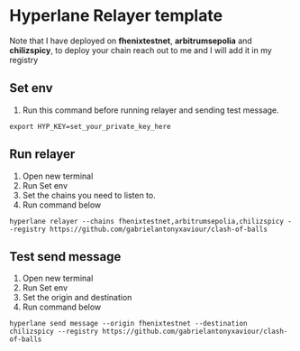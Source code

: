 # Hyperlane Relayer template

Note that I have deployed on **fhenixtestnet**, **arbitrumsepolia** and **chilizspicy**, to deploy your chain reach out to me and I will add it in my registry

## Set env

1. Run this command before running relayer and sending test message.

`export HYP_KEY=set_your_private_key_here`

## Run relayer

1. Open new terminal
2. Run Set env
3. Set the chains you need to listen to.
4. Run command below

`hyperlane relayer --chains fhenixtestnet,arbitrumsepolia,chilizspicy --registry https://github.com/gabrielantonyxaviour/clash-of-balls`

## Test send message

1. Open new terminal
2. Run Set env
3. Set the origin and destination
4. Run command below

`hyperlane send message --origin fhenixtestnet --destination chilizspicy --registry https://github.com/gabrielantonyxaviour/clash-of-balls`
